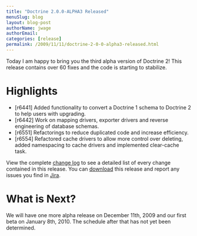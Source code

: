 ```yaml
---
title: "Doctrine 2.0.0-ALPHA3 Released"
menuSlug: blog
layout: blog-post
authorName: jwage
authorEmail:
categories: [release]
permalink: /2009/11/11/doctrine-2-0-0-alpha3-released.html
---
```

Today I am happy to bring you the third alpha version of Doctrine 2!
This release contains over 60 fixes and the code is starting to
stabilize.

Highlights
==========

-   [r6441] Added functionality to convert a Doctrine 1 schema to
    Doctrine 2 to help users with upgrading.
-   [r6442] Work on mapping drivers, exporter drivers and reverse
    engineering of database schemas.
-   [r6551] Refactorings to reduce duplicated code and increase
    efficiency.
-   [r6554] Refactored cache drivers to allow more control over
    deleting, added namespacing to cache drivers and implemented
    clear-cache task.

View the complete [change
log](http://www.doctrine-project.org/change_log/2_0_0_ALPHA3) to see a
detailed list of every change contained in this release. You can
[download](http://www.doctrine-project.org/download#2_0) this release
and report any issues you find in
[Jira](http://www.doctrine-project.org/jira).

What is Next?
=============

We will have one more alpha release on December 11th, 2009 and our first
beta on January 8th, 2010. The schedule after that has not yet been
determined.
